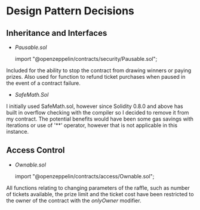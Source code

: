 # Design Pattern Decisions

## Inheritance and Interfaces

* *Pausable.sol*

    import "@openzeppelin/contracts/security/Pausable.sol";

Included for the ability to stop the contract from drawing winners or paying prizes. Also used for function to refund ticket purchases when paused in the event of a contract failure.  

* *SafeMath.Sol*

 I initially used SafeMath.sol, however since Solidity 0.8.0 and above has built in overflow checking with the compiler so I decided to remove it from my contract. The potential benefits would have been some gas savings with iterations or use of '**' operator, however that is not applicable in this instance. 

## Access Control 

* *Ownable.sol*

    import "@openzeppelin/contracts/access/Ownable.sol";

All functions relating to changing parameters of the raffle, such as number of tickets available, the prize limit and the ticket cost have been restricted to the owner of the contract with the *onlyOwner* modifier. 

